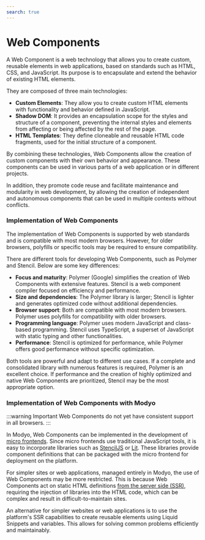 ```yaml
---
search: true
---
```


# Web Components

A Web Component is a web technology that allows you to create custom, reusable elements in web applications, based on standards such as HTML, CSS, and JavaScript. Its purpose is to encapsulate and extend the behavior of existing HTML elements.

They are composed of three main technologies:

- **Custom Elements**: They allow you to create custom HTML elements with functionality and behavior defined in JavaScript.
- **Shadow DOM**: It provides an encapsulation scope for the styles and structure of a component, preventing the internal styles and elements from affecting or being affected by the rest of the page.
- **HTML Templates**: They define cloneable and reusable HTML code fragments, used for the initial structure of a component.

By combining these technologies, Web Components allow the creation of custom components with their own behavior and appearance. These components can be used in various parts of a web application or in different projects.

In addition, they promote code reuse and facilitate maintenance and modularity in web development, by allowing the creation of independent and autonomous components that can be used in multiple contexts without conflicts.

### Implementation of Web Components

The implementation of Web Components is supported by web standards and is compatible with most modern browsers. However, for older browsers, polyfills or specific tools may be required to ensure compatibility.

There are different tools for developing Web Components, such as Polymer and Stencil. Below are some key differences:

- **Focus and maturity**: Polymer (Google) simplifies the creation of Web Components with extensive features. Stencil is a web component compiler focused on efficiency and performance.
- **Size and dependencies**: The Polymer library is larger; Stencil is lighter and generates optimized code without additional dependencies.
- **Browser support**: Both are compatible with most modern browsers. Polymer uses polyfills for compatibility with older browsers.
- **Programming language**: Polymer uses modern JavaScript and class-based programming. Stencil uses TypeScript, a superset of JavaScript with static typing and other functionalities.
- **Performance**: Stencil is optimized for performance, while Polymer offers good performance without specific optimization.

Both tools are powerful and adapt to different use cases. If a complete and consolidated library with numerous features is required, Polymer is an excellent choice. If performance and the creation of highly optimized and native Web Components are prioritized, Stencil may be the most appropriate option.

### Implementation of Web Components with Modyo
:::warning Important
Web Components do not yet have consistent support in all browsers.
:::

In Modyo, Web Components can be implemented in the development of [micro frontends](/en/architecture/patterns/micro-frontend). Since micro frontends use traditional JavaScript tools, it is easy to incorporate libraries such as [StencilJS](https://stenciljs.com) or [Lit](https://lit.dev). These libraries provide component definitions that can be packaged with the micro frontend for deployment on the platform.

For simpler sites or web applications, managed entirely in Modyo, the use of Web Components may be more restricted. This is because Web Components act on static HTML definitions [from the server side (SSR)](/en/architecture/patterns/ssr), requiring the injection of libraries into the HTML code, which can be complex and result in difficult-to-maintain sites.

An alternative for simpler websites or web applications is to use the platform's SSR capabilities to create reusable elements using Liquid Snippets and variables. This allows for solving common problems efficiently and maintainably.